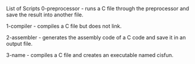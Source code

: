 List of Scripts
0-preprocessor - runs a C file through the preprocessor and save the result into another file.

1-compiler -  compiles a C file but does not link.

2-assembler - generates the assembly code of a C code and save it in an output file.

3-name - compiles a C file and creates an executable named cisfun.


